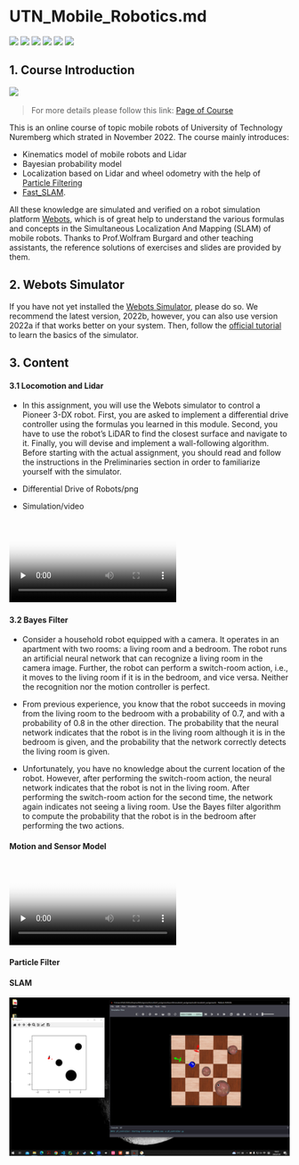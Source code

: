 # UTN_Mobile_Robotics.md


![](https://img.shields.io/github/stars/pandao/editor.md.svg) 
![](https://img.shields.io/github/forks/pandao/editor.md.svg) 
![](https://img.shields.io/github/tag/pandao/editor.md.svg)
![](https://img.shields.io/github/release/pandao/editor.md.svg)
![](https://img.shields.io/github/issues/pandao/editor.md.svg)
![](https://img.shields.io/bower/v/editor.md.svg)

## 1. Course Introduction

![](https://www.utn.de/files/2022/08/Mobile-robotics-1-c-Unsplash-860x576.jpg)

> For more details please follow this link: [Page of Course](https://www.utn.de/en/2022/09/13/mobile-robotics/)

This is an online course of topic mobile robots of University of Technology Nuremberg which strated in November 2022. The course mainly introduces:
- Kinematics model of mobile robots and Lidar
- Bayesian probability model
- Localization based on Lidar and wheel odometry with the help of [Particle Filtering](https://en.wikipedia.org/wiki/Particle_filter#:~:text=Particle%20filters%2C%20or%20sequential%20Monte,processing%20and%20Bayesian%20statistical%20inference.)
- [Fast_SLAM](http://robots.stanford.edu/papers/montemerlo.fastslam-tr.pdf).

All these knowledge are simulated and verified on a robot simulation platform [Webots](https://cyberbotics.com/), which is of great help to understand the various formulas and concepts in the Simultaneous Localization And Mapping (SLAM) of mobile robots. Thanks to Prof.Wolfram Burgard and other teaching assistants, the reference solutions of exercises and slides are provided by them.


## 2. Webots Simulator
If you have not yet installed the [Webots Simulator](https://cyberbotics.com/), please do so. We recommend the latest version, 2022b, however, you can also use version 2022a if that works better on your system. Then, follow the [official tutorial](https://cyberbotics.com/doc/guide/tutorials) to learn the basics of the simulator. 



## 3. Content

#### 3.1  Locomotion and Lidar

- In this assignment, you will use the Webots simulator to control a Pioneer 3-DX robot. First, you are asked to implement a differential drive controller using the formulas you learned in this module. Second, you have to use the robot’s LiDAR to find the closest surface and navigate to it. Finally, you will devise and implement a wall-following algorithm. Before starting with the actual assignment, you should read and follow the instructions in the Preliminaries section in order to familiarize yourself with the simulator.

- Differential Drive of Robots/png

- Simulation/video
  
<video id="video" controls="" preload="none" poster="http://media.w3.org/2010/05/sintel/poster.png">
  <source id="mp4" src="https://github.com/Wangzhaoze/UTN_Mobile_Robotics/blob/9267130cca50bb51588420b8b1cf7c3ead06183d/Modul1_Locomotion_and_Lidar_Sensors/res/ex1_task1.mp4" type="video/mp4">
  <p>Your user agent does not support the HTML5 Video element.</p>
</video>


#### 3.2  Bayes Filter

- Consider a household robot equipped with a camera. It operates in an apartment with two rooms: a living room and a bedroom. The robot runs an artificial neural network that can recognize a living room in the camera image. Further, the robot can perform a switch-room action, i.e., it moves to the living room if it is in the bedroom, and vice versa. Neither the recognition nor the motion controller is perfect. 
    
- From previous experience, you know that the robot succeeds in moving from the living room to the bedroom with a probability of 0.7, and with a probability of 0.8 in the other direction. The probability that the neural network indicates that the robot is in the living room although it is in the bedroom is given, and the probability that the network correctly detects the living room is given.

- Unfortunately, you have no knowledge about the current location of the robot. However, after performing the switch-room action, the neural network indicates that the robot is not in the living room. After performing the switch-room action for the second time, the network again indicates not seeing a living room. Use the Bayes filter algorithm to compute the probability that the robot is in the bedroom after performing the two actions.



#### Motion and Sensor Model


<video id="video" controls="" preload="none" poster="http://media.w3.org/2010/05/sintel/poster.png">
      <source id="mp4" src="http://media.w3.org/2010/05/sintel/trailer.mp4" type="video/mp4">
      <source id="webm" src="http://media.w3.org/2010/05/sintel/trailer.webm" type="video/webm">
      <source id="ogv" src="http://media.w3.org/2010/05/sintel/trailer.ogv" type="video/ogg">
      <p>Your user agent does not support the HTML5 Video element.</p>
</video>

#### Particle Filter

#### SLAM

![](https://github.com/Wangzhaoze/UTN_Mobile_Robotics/blob/9267130cca50bb51588420b8b1cf7c3ead06183d/Modul4_Particle_Filter/res/particle_filter.png)

